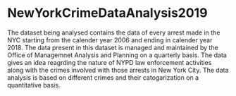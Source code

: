 # NewYorkCrimeDataAnalysis2019
The dataset being analysed contains the data of every arrest made in the NYC starting from the calender year 2006 and ending in calender year 2018.
The data present in this dataset is managed and maintained by the Office of Managemnet Analysis and Planning on a quarterly basis.
The data gives an idea reagrding the nature of NYPD law enforcement activities along with the crimes involved with those arrests in New York City.
The data analysis is based on different crimes and their catogarization on a quantitative basis.
